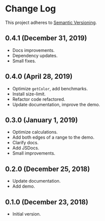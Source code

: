# Change Log
This project adheres to [Semantic Versioning](http://semver.org/).

## 0.4.1 (December 31, 2019)
* Docs improvements.
* Dependency updates.
* Small fixes.

## 0.4.0 (April 28, 2019)
* Optimize `getColor`, add benchmarks.
* Install size-limit.
* Refactor code refactored.
* Update documentation, improve the demo.

## 0.3.0 (January 1, 2019)
* Optimize calculations.
* Add both edges of a range to the demo.
* Clarify docs.
* Add JSDocs.
* Small improvements.

## 0.2.0 (December 25, 2018)
* Update documentation.
* Add demo.

## 0.1.0 (December 23, 2018)
* Initial version.
